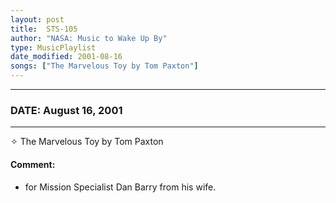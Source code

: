 ```yaml
---
layout: post
title:  STS-105
author: "NASA: Music to Wake Up By"
type: MusicPlaylist
date_modified: 2001-08-16
songs: ["The Marvelous Toy by Tom Paxton"]
---
```


----
### DATE: August 16, 2001
----
✧ The Marvelous Toy by Tom Paxton

#### Comment:
* for Mission Specialist Dan Barry from his wife.



<br/>
<center>
	<a target="_blank"
	   href="https://twitter.com/intent/tweet?hashtags=Space,NASA,Playlist,NASAWakeupCalls,SpaceProgram&text={{ page.author}}, '{{ page.songs.first }}' {{ page.title }}, {{ page.date | date: '%B %d, %Y' }}. {{ site.url }}{{ page.url }} @nasawakeupcalls">
	   <i class="fab fa-twitter" alt="Tweet this page" style="font-size: 1.3em;"></i>
	</a>
	&nbsp; 	<i class="fas fa-user-astronaut" style="font-size: 1.5em;"></i> &nbsp;
    <a type="amzn" search="'The Marvelous Toy by Tom Paxton'" category="popular music">
        <i class="fab fa-amazon" style="font-size: 1.3em;"></i>
    </a>
</center>
